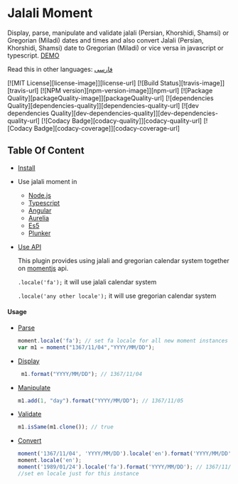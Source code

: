 # Jalali Moment

Display, parse, manipulate and validate jalali (Persian, Khorshidi, Shamsi) or Gregorian (Miladi) dates and times and also
convert Jalali (Persian, Khorshidi, Shamsi) date to Gregorian (Miladi) or vice versa in javascript or typescript. [DEMO](https://fingerpich.github.io/jalali-moment)

Read this in other languages: [فارسی](./README.fa.md)

[![MIT License][license-image]][license-url]
[![Build Status][travis-image]][travis-url]
[![NPM version][npm-version-image]][npm-url]
[![Package Quality][packageQuality-image]][packageQuality-url]
[![dependencies Quality][dependencies-quality]][dependencies-quality-url]
[![dev dependencies Quality][dev-dependencies-quality]][dev-dependencies-quality-url]
[![Codacy Badge][codacy-quality]][codacy-quality-url]
[![Codacy Badge][codacy-coverage]][codacy-coverage-url]

## Table Of Content
- [Install](#install)
- Use jalali moment in
    - [Node.js](#using-in-nodejs)
    - [Typescript](#typescript)
    - [Angular](#angular-2-or-4)
    - [Aurelia](#aurelia)
    - [Es5](#es5)
    - [Plunker](#using-in-plunker)
- [Use API](#api)

    This plugin provides using jalali and gregorian calendar system together
    on [momentjs](https://momentjs.com/docs/) api.

    ```.locale('fa');``` it will use jalali calendar system

    ```.locale('any other locale');``` it will use gregorian calendar system

#### Usage

  - [Parse](#parse)
    ```js
    moment.locale('fa'); // set fa locale for all new moment instances
    var m1 = moment("1367/11/04","YYYY/MM/DD");
    ```
  - [Display](#display-jalali-or-miladi-date)
    ```js
     m1.format("YYYY/MM/DD"); // 1367/11/04
    ```
  - [Manipulate](#manipulate)
    ```js
    m1.add(1, "day").format("YYYY/MM/DD"); // 1367/11/05
    ```
  - [Validate](#validate)
    ```js
    m1.isSame(m1.clone()); // true
    ```
  - [Convert](#convert-persianjalali--shamsi-khorshidi-to-gregorian-miladi-calendar-system)
    ```js
    moment('1367/11/04', 'YYYY/MM/DD').locale('en').format('YYYY/MM/DD'); // 1989/01/24
    moment.locale('en');
    moment('1989/01/24').locale('fa').format('YYYY/MM/DD'); // 1367/11/04
    //set en locale just for this instance
    ```
